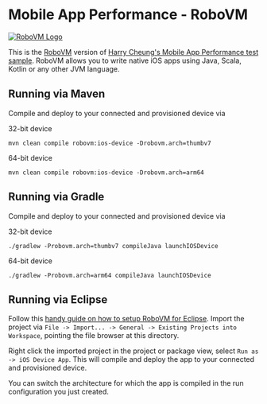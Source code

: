 Mobile App Performance - RoboVM
===============================
[![RoboVM Logo](http://sht.tl/TXcl6m)](http://www.robovm.com)

This is the [RoboVM](http://www.robovm.com) version of [Harry Cheung's Mobile App Performance test sample](https://medium.com/@harrycheung/cross-platform-mobile-performance-testing-d0454f5cd4e9). RoboVM allows you to write native iOS apps using Java, Scala, Kotlin or any other JVM language.

## Running via Maven
Compile and deploy to your connected and provisioned device via

32-bit device
```
mvn clean compile robovm:ios-device -Drobovm.arch=thumbv7
```

64-bit device
```
mvn clean compile robovm:ios-device -Drobovm.arch=arm64
```

## Running via Gradle
Compile and deploy to your connected and provisioned device via

32-bit device
```
./gradlew -Probovm.arch=thumbv7 compileJava launchIOSDevice
```

64-bit device
```
./gradlew -Probovm.arch=arm64 compileJava launchIOSDevice
```

## Running via Eclipse
Follow this [handy guide on how to setup RoboVM for Eclipse](http://docs.robovm.com/user/1.0.0-SNAPSHOT/). Import the project via `File -> Import... -> General -> Existing Projects into Workspace`, pointing the file browser at this directory.

Right click the imported project in the project or package view, select `Run as -> iOS Device App`. This will compile and deploy the app to your connected and provisioned device.

You can switch the architecture for which the app is compiled in the run configuration you just created.